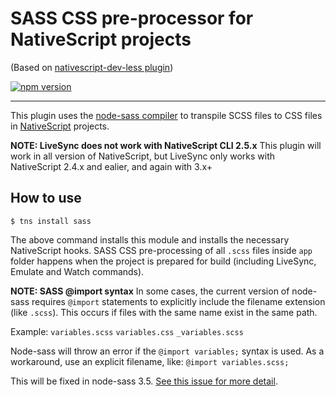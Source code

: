 SASS CSS pre-processor for NativeScript projects
=======================================
(Based on [nativescript-dev-less plugin](https://github.com/NativeScript/nativescript-dev-less))

[![npm version](https://badge.fury.io/js/nativescript-dev-sass.svg)](https://badge.fury.io/js/nativescript-dev-sass)

----------
This plugin uses the [node-sass compiler](https://www.npmjs.com/package/node-sass) to transpile SCSS files to CSS files in [NativeScript](https://www.nativescript.org/) projects. 

**NOTE: LiveSync does not work with NativeScript CLI 2.5.x**
This plugin will work in all version of NativeScript, but LiveSync only works with NativeScript 2.4.x and ealier, and again with 3.x+

How to use
----------
```
$ tns install sass
```

The above command installs this module and installs the necessary NativeScript hooks. SASS CSS pre-processing of all `.scss` files inside `app` folder happens when the project is prepared for build (including LiveSync, Emulate and Watch commands).

**NOTE: SASS @import syntax**
In some cases, the current version of node-sass requires `@import` statements to explicitly include the filename extension (like `.scss`). This occurs if files with the same name exist in the same path.

Example:
`variables.scss`
`variables.css`
`_variables.scss`

Node-sass will throw an error if the `@import variables;` syntax is used. As a workaround, use an explicit filename, like: `@import variables.scss;`

This will be fixed in node-sass 3.5. [See this issue for more detail](https://github.com/sass/node-sass/issues/1222).

